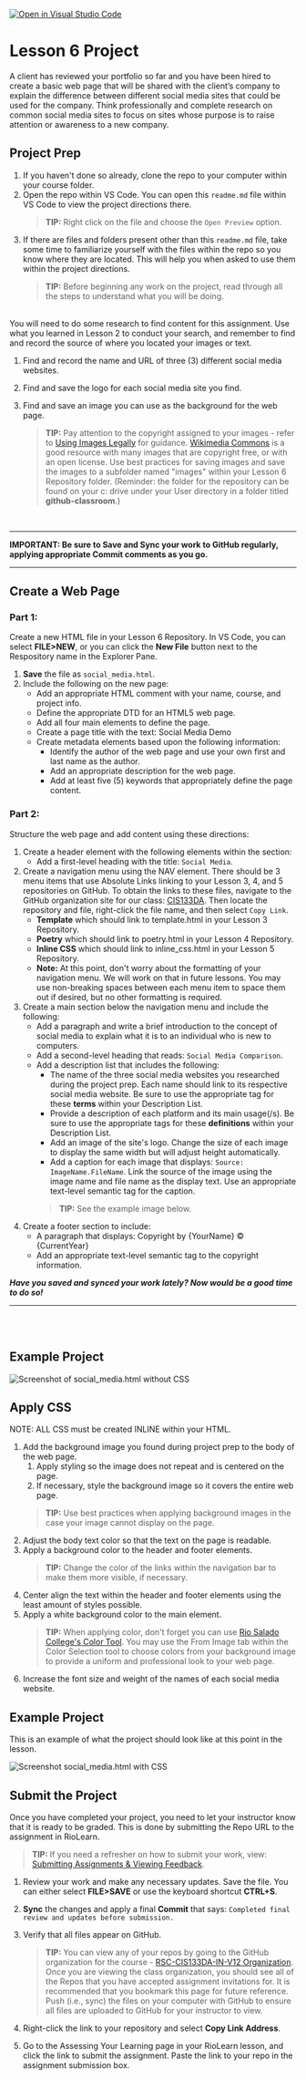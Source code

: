 [![Open in Visual Studio Code](https://classroom.github.com/assets/open-in-vscode-2e0aaae1b6195c2367325f4f02e2d04e9abb55f0b24a779b69b11b9e10269abc.svg)](https://classroom.github.com/online_ide?assignment_repo_id=19887284&assignment_repo_type=AssignmentRepo)
# Lesson 6 Project

A client has reviewed your portfolio so far and you have been hired to create a basic web page that will be shared with the client’s company to explain the difference between different social media sites that could be used for the company. Think professionally and complete research on common social media sites to focus on sites whose purpose is to raise attention or awareness to a new company.

## Project Prep
1. If you haven't done so already, clone the repo to your computer within your course folder.
2. Open the repo within VS Code. You can open this `readme.md` file within VS Code to view the project directions there. 
   > **TIP:** Right click on the file and choose the `Open Preview` option.
3. If there are files and folders present other than this `readme.md` file, take some time to familiarize yourself with the files within the repo so you know where they are located. This will help you when asked to use them within the project directions.
   > **TIP:** Before beginning any work on the project, read through all the steps to understand what you will be doing.

<br>
You will need to do some research to find content for this assignment. Use what you learned in Lesson 2 to conduct your search, and remember to find and record the source of where you located your images or text.

1. Find and record the name and URL of three (3) different social media websites.
2. Find and save the logo for each social media site you find. 
3. Find and save an image you can use as the background for the web page.

   > **TIP:** Pay attention to the copyright assigned to your images - refer to [Using Images Legally](http://libguides.riosalado.edu/c.php?g=181380&p=1438887) for guidance. [Wikimedia Commons](https://commons.wikimedia.org/) is a good resource with many images that are copyright free, or with an open license. Use best practices for saving images and save the images to a subfolder named "images" within your Lesson 6 Repository folder. (Reminder: the folder for the repository can be found on your c: drive under your User directory in a folder titled **github-classroom**.)

<br>

***
**IMPORTANT: Be sure to Save and Sync your work to GitHub regularly, applying appropriate Commit comments as you go.**
***

## Create a Web Page

### Part 1:
Create a new HTML file in your Lesson 6 Repository. In VS Code, you can select **FILE>NEW**, or you can click the **New File** button next to the Respository name in the Explorer Pane.
   1. **Save** the file as `social_media.html`.
   2. Include the following on the new page:
      - Add an appropriate HTML comment with your name, course, and project info.
      - Define the appropriate DTD for an HTML5 web page.
      - Add all four main elements to define the page.
      - Create a page title with the text: Social Media Demo
      - Create metadata elements based upon the following information:
        - Identify the author of the web page and use your own first and last name as the author.
        - Add an appropriate description for the web page.
        - Add at least five (5) keywords that appropriately define the page content.

### Part 2:
Structure the web page and add content using these directions:

   1. Create a header element with the following elements within the section:
      - Add a first-level heading with the title: `Social Media`.
   2. Create a navigation menu using the NAV element. There should be 3 menu items that use Absolute Links linking to your Lesson 3, 4, and 5 repositories on GitHub. To obtain the links to these files, navigate to the GitHub organization site for our class: [CIS133DA](https://github.com/rsc-cis133DA-in-v12). Then locate the repository and file, right-click the file name, and then select `Copy Link`.
      - **Template** which should link to template.html in your Lesson 3 Repository.
      - **Poetry** which should link to poetry.html in your Lesson 4 Repository.
      - **Inline CSS** which should link to inline_css.html in your Lesson 5 Repository.
      - **Note:** At this point, don't worry about the formatting of your navigation menu. We will work on that in future lessons. You may use non-breaking spaces between each menu item to space them out if desired, but no other formatting is required.
   3. Create a main section below the navigation menu and include the following:
      - Add a paragraph and write a brief introduction to the concept of social media to explain what it is to an individual who is new to computers.
      - Add a second-level heading that reads: `Social Media Comparison`.
      - Add a description list that includes the following:
         - The name of the three social media websites you researched during the project prep. Each name should link to its respective social media website. Be sure to use the appropriate tag for these **terms** within your Description List.
         - Provide a description of each platform and its main usage(/s). Be sure to use the appropriate tags for these **definitions** within your Description List.
         - Add an image of the site's logo. Change the size of each image to display the same width but will adjust height automatically.
         - Add a caption for each image that displays: `Source: ImageName.FileName`. Link the source of the image using the image name and file name as the display text. Use an appropriate text-level semantic tag for the caption.
         > **TIP:** See the example image below.
   4. Create a footer section to include:
      - A paragraph that displays: Copyright by {YourName} &copy; {CurrentYear}
      - Add an appropriate text-level semantic tag to the copyright information.

***Have you saved and synced your work lately? Now would be a good time to do so!***

***
<br>
<br>

## Example Project
![Screenshot of social_media.html without CSS](https://raw.githubusercontent.com/rsc-cis133DA-in-v12/CourseResources/main/L6-example1.png)

## Apply CSS

NOTE: ALL CSS must be created INLINE within your HTML.

1. Add the background image you found during project prep to the body of the web page.
   1. Apply styling so the image does not repeat and is centered on the page.
   2. If necessary, style the background image so it covers the entire web page.
   > **TIP:** Use best practices when applying background images in the case your image cannot display on the page.
2. Adjust the body text color so that the text on the page is readable.
3. Apply a background color to the header and footer elements.
   > **TIP:** Change the color of the links within the navigation bar to make them more visible, if necessary.
4. Center align the text within the header and footer elements using the least amount of styles possible.
5. Apply a white background color to the main element.
   > **TIP:** When applying color, don't forget you can use [Rio Salado College's Color Tool](https://www.riolearn.org/content/_resources/interactives/colortool/dist/index.html). You may use the From Image tab within the Color Selection tool to choose colors from your background image to provide a uniform and professional look to your web page.
6. Increase the font size and weight of the names of each social media website.

## Example Project
This is an example of what the project should look like at this point in the lesson.

![Screenshot social_media.html with CSS](https://raw.githubusercontent.com/rsc-cis133DA-in-v12/CourseResources/main/L6-example2.png)

## Submit the Project
Once you have completed your project, you need to let your instructor know that it is ready to be graded. This is done by submitting the Repo URL to the assignment in RioLearn.

   > **TIP:** If you need a refresher on how to submit your work, view: [Submitting Assignments & Viewing Feedback](https://riosalado.coursearc.com/content/cis-public/git-github-and-vs-code/submitting-assignments-and-viewing-feedback).
1. Review your work and make any necessary updates. Save the file. You can either select **FILE>SAVE** or use the keyboard shortcut **CTRL+S**.
2. **Sync** the changes and apply a final **Commit** that says: `Completed final review and updates before submission.`
3. Verify that all files appear on GitHub.

   > **TIP:** You can view any of your repos by going to the GitHub organization for the course - [RSC-CIS133DA-IN-V12 Organization](https://github.com/rsc-cis133DA-in-v12). Once you are viewing the class organization, you should see all of the Repos that you have accepted assignment invitations for. It is recommended that you bookmark this page for future reference. Push (i.e., sync) the files on your computer with GitHub to ensure all files are uploaded to GitHub for your instructor to view.
4. Right-click the link to your repository and select **Copy Link Address**.
5. Go to the Assessing Your Learning page in your RioLearn lesson, and click the link to submit the assignment. Paste the link to your repo in the assignment submission box.
